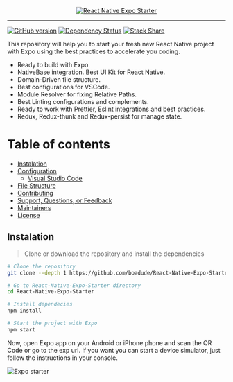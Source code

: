 <p align="center">
  <a href="https://github.com/boadude/React-Native-Expo-Starter">
    <img  alt="React Native Expo Starter" src="https://raw.githubusercontent.com/boadude/React-Native-Expo-Starter/master/docs/react-native-expo-logo.png" class="img-responsive">
  </a>
</p>

---

[![GitHub version](https://badge.fury.io/gh/boadude%2FReact-Native-Expo-Starter.svg)](https://badge.fury.io/gh/boadude%2FReact-Native-Expo-Starter)
[![Dependency Status](https://david-dm.org/boadude/React-Native-Expo-Starter.svg)](https://david-dm.org/boadude/React-Native-Expo-Starter.svg)
[![Stack Share](http://img.shields.io/badge/tech-stack-0690fa.svg?style=flat)](https://stackshare.io/boadude/react-native-expo-starter)

This repository will help you to start your fresh new React Native project with Expo using the best practices to accelerate you coding.

* Ready to build with Expo.
* NativeBase integration. Best UI Kit for React Native.
* Domain-Driven file structure.
* Best configurations for VSCode.
* Module Resolver for fixing Relative Paths.
* Best Linting configurations and complements.
* Ready to work with Prettier, Eslint integrations and best practices.
* Redux, Redux-thunk and Redux-persist for manage state.

# Table of contents

* [Instalation](#instalation)
* [Configuration](#configuration)
  * [Visual Studio Code](#visual-studio-code)
* [File Structure](#file-structure)
* [Contributing](#contributing)
* [Support, Questions, or Feedback](#support-questions-or-feedback)
* [Maintainers](#maintainers)
* [License](#license)

## Instalation

> Clone or download the repository and install the dependencies

```bash
# Clone the repository
git clone --depth 1 https://github.com/boadude/React-Native-Expo-Starter.git

# Go to React-Native-Expo-Starter directory
cd React-Native-Expo-Starter

# Install dependecies
npm install

# Start the project with Expo
npm start
```

Now, open Expo app on your Android or iPhone phone and scan the QR Code or go to the exp url. If you want you can start a device simulator, just follow the instructions in your console.

<img  alt="Expo starter" src="https://raw.githubusercontent.com/boadude/React-Native-Expo-Starter/master/docs/expo-console.png" class="img-responsive">

